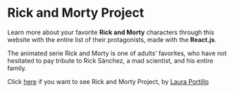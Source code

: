 # Rick and Morty Project

Learn more about your favorite **Rick and Morty** characters through this website with the entire list of their protagonists, made with the **React.js**.

The animated serie Rick and Morty is one of adults’ favorites, who have not hesitated to pay tribute to Rick Sánchez, a mad scientist, and his entire family.

Click [here](https://lauraportillo.github.io/rick-and-morty/#/) if you want to see Rick and Morty Project, by [Laura Portillo](https://www.linkedin.com/in/laura-portillo-rodr%C3%ADguez/)

